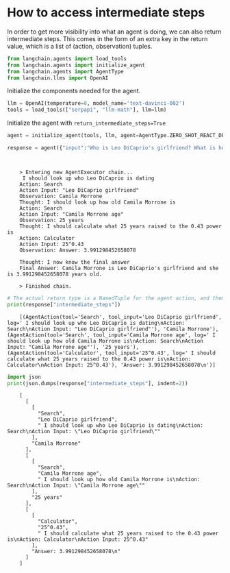 # How to access intermediate steps

In order to get more visibility into what an agent is doing, we can also return intermediate steps. This comes in the form of an extra key in the return value, which is a list of (action, observation) tuples.

<!-- WARNING: THIS FILE WAS AUTOGENERATED! DO NOT EDIT! Instead, edit the notebook w/the location & name as this file. -->


```python
from langchain.agents import load_tools
from langchain.agents import initialize_agent
from langchain.agents import AgentType
from langchain.llms import OpenAI
```

Initialize the components needed for the agent.


```python
llm = OpenAI(temperature=0, model_name='text-davinci-002')
tools = load_tools(["serpapi", "llm-math"], llm=llm)
```

Initialize the agent with `return_intermediate_steps=True`


```python
agent = initialize_agent(tools, llm, agent=AgentType.ZERO_SHOT_REACT_DESCRIPTION, verbose=True, return_intermediate_steps=True)
```


```python
response = agent({"input":"Who is Leo DiCaprio's girlfriend? What is her current age raised to the 0.43 power?"})
```

<CodeOutputBlock lang="python">

```
    
    
    > Entering new AgentExecutor chain...
     I should look up who Leo DiCaprio is dating
    Action: Search
    Action Input: "Leo DiCaprio girlfriend"
    Observation: Camila Morrone
    Thought: I should look up how old Camila Morrone is
    Action: Search
    Action Input: "Camila Morrone age"
    Observation: 25 years
    Thought: I should calculate what 25 years raised to the 0.43 power is
    Action: Calculator
    Action Input: 25^0.43
    Observation: Answer: 3.991298452658078
    
    Thought: I now know the final answer
    Final Answer: Camila Morrone is Leo DiCaprio's girlfriend and she is 3.991298452658078 years old.
    
    > Finished chain.
```

</CodeOutputBlock>


```python
# The actual return type is a NamedTuple for the agent action, and then an observation
print(response["intermediate_steps"])
```

<CodeOutputBlock lang="python">

```
    [(AgentAction(tool='Search', tool_input='Leo DiCaprio girlfriend', log=' I should look up who Leo DiCaprio is dating\nAction: Search\nAction Input: "Leo DiCaprio girlfriend"'), 'Camila Morrone'), (AgentAction(tool='Search', tool_input='Camila Morrone age', log=' I should look up how old Camila Morrone is\nAction: Search\nAction Input: "Camila Morrone age"'), '25 years'), (AgentAction(tool='Calculator', tool_input='25^0.43', log=' I should calculate what 25 years raised to the 0.43 power is\nAction: Calculator\nAction Input: 25^0.43'), 'Answer: 3.991298452658078\n')]
```

</CodeOutputBlock>


```python
import json
print(json.dumps(response["intermediate_steps"], indent=2))
```

<CodeOutputBlock lang="python">

```
    [
      [
        [
          "Search",
          "Leo DiCaprio girlfriend",
          " I should look up who Leo DiCaprio is dating\nAction: Search\nAction Input: \"Leo DiCaprio girlfriend\""
        ],
        "Camila Morrone"
      ],
      [
        [
          "Search",
          "Camila Morrone age",
          " I should look up how old Camila Morrone is\nAction: Search\nAction Input: \"Camila Morrone age\""
        ],
        "25 years"
      ],
      [
        [
          "Calculator",
          "25^0.43",
          " I should calculate what 25 years raised to the 0.43 power is\nAction: Calculator\nAction Input: 25^0.43"
        ],
        "Answer: 3.991298452658078\n"
      ]
    ]
```

</CodeOutputBlock>
